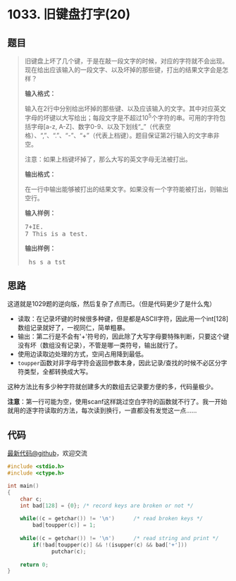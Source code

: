<h1>1033. 旧键盘打字(20)</h1>

## 题目

> <div id="problemContent">
> <p>
> 旧键盘上坏了几个键，于是在敲一段文字的时候，对应的字符就不会出现。现在给出应该输入的一段文字、以及坏掉的那些键，打出的结果文字会是怎样？
> </p>
> <p><b>
> 输入格式：
> </b></p>
> <p>输入在2行中分别给出坏掉的那些键、以及应该输入的文字。其中对应英文字母的坏键以大写给出；每段文字是不超过10<sup>5</sup>个字符的串。可用的字符包括字母[a-z, A-Z]、数字0-9、以及下划线“_”（代表空格）、“,”、“.”、“-”、“+”（代表上档键）。题目保证第2行输入的文字串非空。
> </p>
> <p>注意：如果上档键坏掉了，那么大写的英文字母无法被打出。
> 
> <p><b>
> 输出格式：
> </b></p>
> <p>
> 在一行中输出能够被打出的结果文字。如果没有一个字符能被打出，则输出空行。</p>
> <b>输入样例：</b><pre>
> 7+IE.
> 7_This_is_a_test.
> </pre>
> <b>输出样例：</b><pre>
> _hs_s_a_tst
> </pre>
> </p></div>

## 思路

这道就是1029题的逆向版，然后复杂了点而已。（但是代码更少了是什么鬼）

- 读取：在记录坏键的时候很多种键，但是都是ASCII字符，因此用一个int[128]数组记录就好了，一视同仁，简单粗暴。
- 输出：第二行是不会有'+'符号的，因此除了大写字母要特殊判断，只要这个键没有坏（数组没有记录），不管是哪一类符号，输出就行了。
- 使用边读取边处理的方式，空间占用降到最低。
- `toupper`函数对非字母字符会返回参数本身，因此记录/查找的时候不必区分字符类型，全都转换成大写。

这种方法比有多少种字符就创建多大的数组去记录要方便的多，代码量极少。

**注意**：第一行可能为空，使用scanf这样跳过空白字符的函数就不行了。我一开始就用的逐字符读取的方法，每次读到换行，一直都没有发觉这一点……

## 代码

[最新代码@github](https://github.com/OliverLew/PAT/blob/master/PATBasic/1033.c)，欢迎交流
```c
#include <stdio.h>
#include <ctype.h>

int main()
{
    char c;
    int bad[128] = {0}; /* record keys are broken or not */
    
    while((c = getchar()) != '\n')      /* read broken keys */
        bad[toupper(c)] = 1;
    
    while((c = getchar()) != '\n')      /* read string and print */
        if(!bad[toupper(c)] && !(isupper(c) && bad['+']))
              putchar(c);
    
    return 0;
}

```